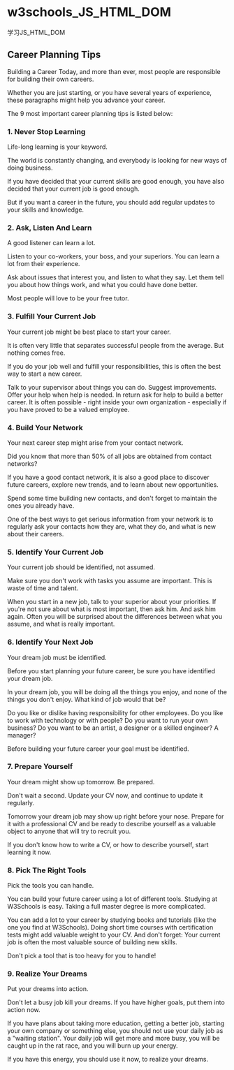 ﻿# w3schools_JS_HTML_DOM

学习JS_HTML_DOM

## Career Planning Tips
Building a Career
Today, and more than ever, most people are responsible for building their own careers.

Whether you are just starting, or you have several years of experience, these paragraphs might help you advance your career.

The 9 most important career planning tips is listed below:

### 1. Never Stop Learning
Life-long learning is your keyword.

The world is constantly changing, and everybody is looking for new ways of doing business.

If you have decided that your current skills are good enough, you have also decided that your current job is good enough.

But if you want a career in the future, you should add regular updates to your skills and knowledge.

### 2. Ask, Listen And Learn
A good listener can learn a lot.

Listen to your co-workers, your boss, and your superiors. You can learn a lot from their experience.

Ask about issues that interest you, and listen to what they say. Let them tell you about how things work, and what you could have done better.

Most people will love to be your free tutor.

### 3. Fulfill Your Current Job
Your current job might be best place to start your career.

It is often very little that separates successful people from the average. But nothing comes free.

If you do your job well and fulfill your responsibilities, this is often the best way to start a new career.

Talk to your supervisor about things you can do. Suggest improvements. Offer your help when help is needed. In return ask for help to build a better career. It is often possible - right inside your own organization - especially if you have proved to be a valued employee.

### 4. Build Your Network
Your next career step might arise from your contact network.

Did you know that more than 50% of all jobs are obtained from contact networks?

If you have a good contact network, it is also a good place to discover future careers, explore new trends, and to learn about new opportunities.

Spend some time building new contacts, and don't forget to maintain the ones you already have.

One of the best ways to get serious information from your network is to regularly ask your contacts how they are, what they do, and what is new about their careers.

### 5. Identify Your Current Job
Your current job should be identified, not assumed.

Make sure you don't work with tasks you assume are important. This is waste of time and talent.

When you start in a new job, talk to your superior about your priorities. If you're not sure about what is most important, then ask him. And ask him again. Often you will be surprised about the differences between what you assume, and what is really important.

### 6. Identify Your Next Job
Your dream job must be identified.

Before you start planning your future career, be sure you have identified your dream job.

In your dream job, you will be doing all the things you enjoy, and none of the things you don't enjoy. What kind of job would that be?

Do you like or dislike having responsibility for other employees. Do you like to work with technology or with people? Do you want to run your own business? Do you want to be an artist, a designer or a skilled engineer? A manager?

Before building your future career your goal must be identified.

### 7. Prepare Yourself
Your dream might show up tomorrow. Be prepared.

Don't wait a second. Update your CV now, and continue to update it regularly.

Tomorrow your dream job may show up right before your nose. Prepare for it with a professional CV and be ready to describe yourself as a valuable object to anyone that will try to recruit you.

If you don't know how to write a CV, or how to describe yourself, start learning it now.

### 8. Pick The Right Tools
Pick the tools you can handle.

You can build your future career using a lot of different tools. Studying at W3Schools is easy. Taking a full master degree is more complicated.

You can add a lot to your career by studying books and tutorials (like the one you find at W3Schools). Doing short time courses with certification tests might add valuable weight to your CV. And don't forget: Your current job is often the most valuable source of building new skills.

Don't pick a tool that is too heavy for you to handle!  

### 9. Realize Your Dreams
Put your dreams into action.

Don't let a busy job kill your dreams. If you have higher goals, put them into action now.

If you have plans about taking more education, getting a better job, starting your own company or something else, you should not use your daily job as a "waiting station". Your daily job will get more and more busy, you will be caught up in the rat race, and you will burn up your energy.

If you have this energy, you should use it now, to realize your dreams.
